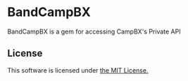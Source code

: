 BandCampBX
==========

BandCampBX is a gem for accessing CampBX's Private API

## License

This software is licensed under [the MIT License.](./LICENSE.md)
